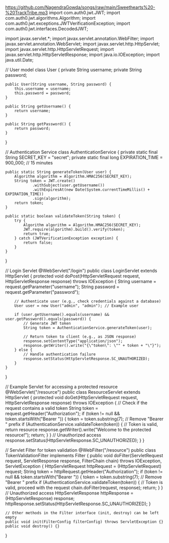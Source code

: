 https://github.com/NagendraGowda/songs/raw/main/Sweethearts%20-%20TrackTribe.mp3
import com.auth0.jwt.JWT;
import com.auth0.jwt.algorithms.Algorithm;
import com.auth0.jwt.exceptions.JWTVerificationException;
import com.auth0.jwt.interfaces.DecodedJWT;

import javax.servlet.*;
import javax.servlet.annotation.WebFilter;
import javax.servlet.annotation.WebServlet;
import javax.servlet.http.HttpServlet;
import javax.servlet.http.HttpServletRequest;
import javax.servlet.http.HttpServletResponse;
import java.io.IOException;
import java.util.Date;

// User model
class User {
    private String username;
    private String password;

    public User(String username, String password) {
        this.username = username;
        this.password = password;
    }

    public String getUsername() {
        return username;
    }

    public String getPassword() {
        return password;
    }
}

// Authentication Service
class AuthenticationService {
    private static final String SECRET_KEY = "secret";
    private static final long EXPIRATION_TIME = 900_000; // 15 minutes

    public static String generateToken(User user) {
        Algorithm algorithm = Algorithm.HMAC256(SECRET_KEY);
        String token = JWT.create()
                .withSubject(user.getUsername())
                .withExpiresAt(new Date(System.currentTimeMillis() + EXPIRATION_TIME))
                .sign(algorithm);
        return token;
    }

    public static boolean validateToken(String token) {
        try {
            Algorithm algorithm = Algorithm.HMAC256(SECRET_KEY);
            JWT.require(algorithm).build().verify(token);
            return true;
        } catch (JWTVerificationException exception) {
            return false;
        }
    }
}

// Login Servlet
@WebServlet("/login")
public class LoginServlet extends HttpServlet {
    protected void doPost(HttpServletRequest request, HttpServletResponse response) throws IOException {
        String username = request.getParameter("username");
        String password = request.getParameter("password");
        
        // Authenticate user (e.g., check credentials against a database)
        User user = new User("admin", "admin"); // Example user
        
        if (user.getUsername().equals(username) && user.getPassword().equals(password)) {
            // Generate JWT token
            String token = AuthenticationService.generateToken(user);
            
            // Return token to client (e.g., as JSON response)
            response.setContentType("application/json");
            response.getWriter().write("{\"token\": \"" + token + "\"}");
        } else {
            // Handle authentication failure
            response.setStatus(HttpServletResponse.SC_UNAUTHORIZED);
        }
    }
}

// Example Servlet for accessing a protected resource
@WebServlet("/resource")
public class ResourceServlet extends HttpServlet {
    protected void doGet(HttpServletRequest request, HttpServletResponse response) throws IOException {
        // Check if the request contains a valid token
        String token = request.getHeader("Authorization");
        if (token != null && token.startsWith("Bearer ")) {
            token = token.substring(7); // Remove "Bearer " prefix
            if (AuthenticationService.validateToken(token)) {
                // Token is valid, return resource
                response.getWriter().write("Welcome to the protected resource!");
                return;
            }
        }
        // Unauthorized access
        response.setStatus(HttpServletResponse.SC_UNAUTHORIZED);
    }
}

// Servlet Filter for token validation
@WebFilter("/resource")
public class TokenValidationFilter implements Filter {
    public void doFilter(ServletRequest request, ServletResponse response, FilterChain chain) throws IOException, ServletException {
        HttpServletRequest httpRequest = (HttpServletRequest) request;
        String token = httpRequest.getHeader("Authorization");
        if (token != null && token.startsWith("Bearer ")) {
            token = token.substring(7); // Remove "Bearer " prefix
            if (AuthenticationService.validateToken(token)) {
                // Token is valid, proceed with the request
                chain.doFilter(request, response);
                return;
            }
        }
        // Unauthorized access
        HttpServletResponse httpResponse = (HttpServletResponse) response;
        httpResponse.setStatus(HttpServletResponse.SC_UNAUTHORIZED);
    }

    // Other methods in the Filter interface (init, destroy) can be left empty
    public void init(FilterConfig filterConfig) throws ServletException {}
    public void destroy() {}
}
